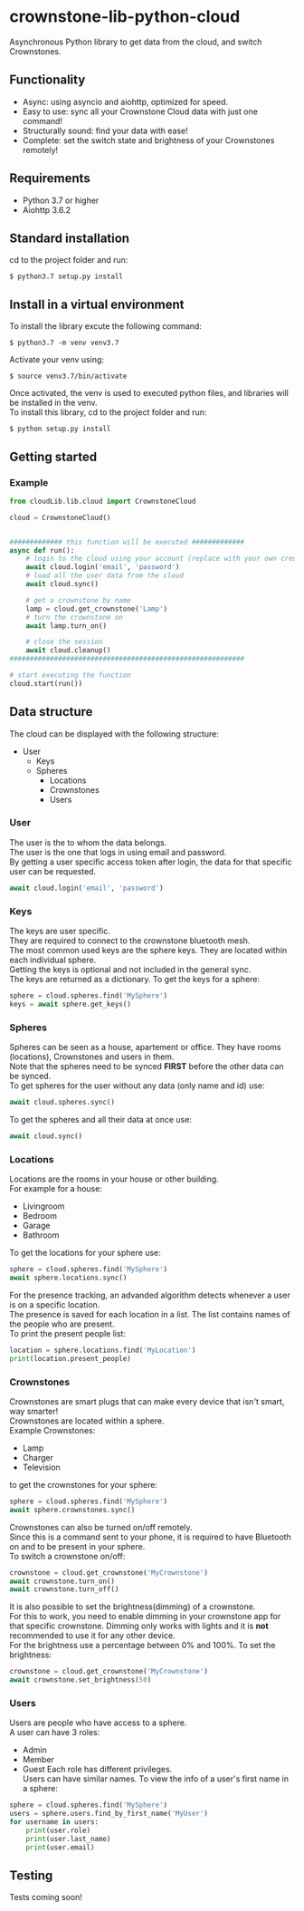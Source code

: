 # crownstone-lib-python-cloud

Asynchronous Python library to get data from the cloud, and switch Crownstones.

## Functionality

* Async: using asyncio and aiohttp, optimized for speed.
* Easy to use: sync all your Crownstone Cloud data with just one command!
* Structurally sound: find your data with ease!
* Complete: set the switch state and brightness of your Crownstones remotely!

## Requirements

* Python 3.7 or higher
* Aiohttp 3.6.2

## Standard installation

cd to the project folder and run:
```console
$ python3.7 setup.py install
```

## Install in a virtual environment

To install the library excute the following command:
```console
$ python3.7 -m venv venv3.7
```
Activate your venv using:
```console
$ source venv3.7/bin/activate
```
Once activated, the venv is used to executed python files, and libraries will be installed in the venv.<br>
To install this library, cd to the project folder and run:
```console
$ python setup.py install
```

## Getting started

### Example

```Python
from cloudLib.lib.cloud import CrownstoneCloud

cloud = CrownstoneCloud()


############# this function will be executed #############
async def run():
    # login to the cloud using your account (replace with your own credentials)
    await cloud.login('email', 'password')
    # load all the user data from the cloud
    await cloud.sync()

    # get a crownstone by name
    lamp = cloud.get_crownstone('Lamp')
    # turn the crownstone on
    await lamp.turn_on()

    # close the session
    await cloud.cleanup()
##########################################################

# start executing the function
cloud.start(run())
```

## Data structure

The cloud can be displayed with the following structure:
* User
    * Keys
    * Spheres
        * Locations
        * Crownstones
        * Users
        

### User

The user is the to whom the data belongs.<br> 
The user is the one that logs in using email and password.<br>
By getting a user specific access token after login, the data for that specific user can be requested.
```python
await cloud.login('email', 'password')
```

### Keys

The keys are user specific.<br> 
They are required to connect to the crownstone bluetooth mesh.<br>
The most common used keys are the sphere keys. They are located within each individual sphere.<br>
Getting the keys is optional and not included in the general sync.<br>
The keys are returned as a dictionary.
To get the keys for a sphere:
```python
sphere = cloud.spheres.find('MySphere')
keys = await sphere.get_keys()
```

### Spheres

Spheres can be seen as a house, apartement or office. They have rooms (locations), Crownstones and users in them.<br>
Note that the spheres need to be synced **FIRST** before the other data can be synced.<br>
To get spheres for the user without any data (only name and id) use:
```python
await cloud.spheres.sync()
```
To get the spheres and all their data at once use:
```python
await cloud.sync()
```

### Locations

Locations are the rooms in your house or other building.<br>
For example for a house: 
* Livingroom
* Bedroom
* Garage
* Bathroom

To get the locations for your sphere use:
```python
sphere = cloud.spheres.find('MySphere')
await sphere.locations.sync()
```
For the presence tracking, an advanded algorithm detects whenever a user is on a specific location.<br>
The presence is saved for each location in a list. The list contains names of the people who are present.<br>
To print the present people list:
```python
location = sphere.locations.find('MyLocation')
print(location.present_people)
```

### Crownstones

Crownstones are smart plugs that can make every device that isn't smart, way smarter!<br>
Crownstones are located within a sphere.<br>
Example Crownstones:
* Lamp
* Charger
* Television

to get the crownstones for your sphere:
```python
sphere = cloud.spheres.find('MySphere')
await sphere.crownstones.sync()
```
Crownstones can also be turned on/off remotely.<br>
Since this is a command sent to your phone, it is required to have Bluetooth on and to be present in your sphere.<br>
To switch a crownstone on/off:
```python
crownstone = cloud.get_crownstone('MyCrownstone')
await crownstone.turn_on()
await crownstone.turn_off()
```
It is also possible to set the brightness(dimming) of a crownstone.<br>
For this to work, you need to enable dimming in your crownstone app for that specific crownstone. Dimming only works with lights and it is **not** recommended to use it for any other device.<br>
For the brightness use a percentage between 0% and 100%. To set the brightness:
```python
crownstone = cloud.get_crownstone('MyCrownstone')
await crownstone.set_brightness(50)
```

### Users

Users are people who have access to a sphere.<br>
A user can have 3 roles:
* Admin
* Member
* Guest
Each role has different privileges.<br>
Users can have similar names. To view the info of a user's first name in a sphere:
```python
sphere = cloud.spheres.find('MySphere')
users = sphere.users.find_by_first_name('MyUser')
for username in users:
    print(user.role)
    print(user.last_name)
    print(user.email)
```

## Testing
Tests coming soon!
